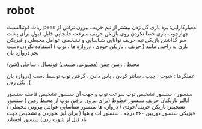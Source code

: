 # robot
ربات فوتبالسیت peas
معیارکارایی: برد بازی گل زدن بیشتر از تیم حریف بیرون نرفتن از چهارچوب بازی خطا نکردن روی بازیکن حریف سرعت جابجایی قابل قبول برای پشت سر گذاشتن بازیکن تیم حریف توانایی شناسایی و تشخصی عوامل محیطی و فیزیکی بازی به راحتی مانند ( حریف ، بازیکن خودی ، دروازه ها ، توپ ) استفاده نکردن دست بجز دروازه بان

محیط : زمین چمن (مصنوعی،طبیعی) فوتسال ، ساحلی (شن)

عملگرها : شوت ، چیپ ، سانتر کردن ، پاس دادن ، گرفتن توپ توسط دست (دروازه بان )، تکل زدن

سنسور:، سنسور تشخیص توپ سرعت توپ و جهت آن سنسور تشخیص فاصله سنسور آنالیز بازیکنان حریف سنسور خطوط (برای بیرون نرفتن توپ از محیط زمین ) سنسور تشخیص بازیکن حریف/خودی / دروازه ها سنسور شناسایی عوامل بیرونی محیطی / فیزیکی سنسور دوربین ۳۶۰ درجه ، سنسور اب و هوا ( برای لیز نخوردن و تشخیص جهت باد قبل از شوت زدن) سنسور افساید
